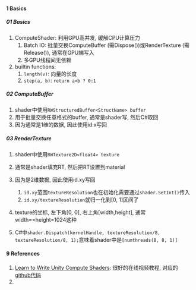 



#### 1 Basics

##### 01 Basics

1. ComputeShader: 利用GPU高并发, 缓解CPU计算压力
   1. Batch IO: 批量交换ComputeBuffer (需Dispose())或RenderTexture (需Release()), 通常在GPU端写入
   2. 多GPU线程间无依赖
3. builtin functions:
   1. `length(v)`: 向量的长度
   2. `step(a, b)`: `return a<b ? 0:1`





##### 02 ComputeBuffer

1. shader中使用`RWStructuredBuffer<StructName> buffer`
2. 用于批量交换任意格式的buffer, 通常是shader写, 然后C#取回
3. 因为通常是1维的数据, 因此使用id.x写回



##### 03 RenderTexture

1. shader中使用`RWTexture2D<float4> texture`
2. 通常是shader填充RT, 然后把RT设置到material
3. 因为是2维数据, 因此使用id.xy写回
   1. `id.xy`范围`textureResolution`也在初始化需要通过`shader.SetInt()`传入
   2. `id.xy/textureResolution`就归一化到[0, 1]区间了
4. texture的坐标, 左下角[0, 0], 右上角[width,height], 通常width==height=1024这种

5. C#中`shader.Dispatch(kernelHandle, textureResolution/8, textureResolution/8, 1);`意味着shader中是`[numthreads(8, 8, 1)]`





#### 9 References

1. [Learn to Write Unity Compute Shaders](https://www.bilibili.com/video/BV12G4y1k76a): 很好的在线视频教程, 对应的[github代码](https://github.com/NikLever/UnityComputeShaders)
2. 